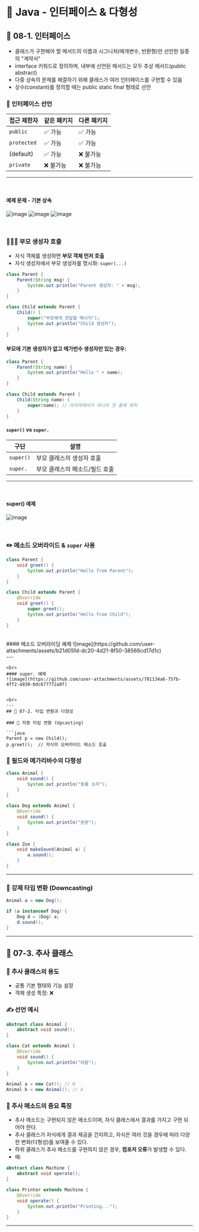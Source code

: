 # 🧠 Java - 인터페이스 & 다형성

## 📘 08-1. 인터페이스
- 클래스가 구현해야 할 메서드의 이름과 시그니처(매개변수, 반환형)만 선언한 일종의 "계약서"
- interface 키워드로 정의하며, 내부에 선언된 메서드는 모두 추상 메서드(public abstract)
- 다중 상속의 문제를 해결하기 위해 클래스가 여러 인터페이스를 구현할 수 있음
- 상수(constant)를 정의할 때는 public static final 형태로 선언


### 🎯 인터페이스 선언

| 접근 제한자 | 같은 패키지 | 다른 패키지 |
|----------------|----------------|----------------|
| `public`       | ✅ 가능     | ✅ 가능     |
| `protected`    | ✅ 가능     | ✅ 가능     |
| (default)      | ✅ 가능     | ❌ 불가능  |
| `private`      | ❌ 불가능  | ❌ 불가능  |

---
<br>

#### 예제 문제 - 기본 상속
![image](https://github.com/user-attachments/assets/64bd7b93-9ec1-4785-adcf-c7d018d59e63)
![image](https://github.com/user-attachments/assets/43874835-cd88-4225-adc6-47bf5e09b25c)
![image](https://github.com/user-attachments/assets/5e72638b-781a-4d1a-85ab-2a87f02e8faf)

<br>

### 👨‍👩‍👧 부모 생성자 호출

- 자식 객체를 생성하면 **부모 객체 먼저 호출**
- 자식 생성자에서 부모 생성자를 명시화: `super(...)`

```java
class Parent {
    Parent(String msg) {
        System.out.println("Parent 생성자: " + msg);
    }
}

class Child extends Parent {
    Child() {
        super("부모에게 전달할 메시지");
        System.out.println("Child 생성자");
    }
}
```

#### 부모에 기본 생성자가 없고 메가번수 생성자만 있는 경우:

```java
class Parent {
    Parent(String name) {
        System.out.println("Hello " + name);
    }
}

class Child extends Parent {
    Child(String name) {
        super(name); // 마지막에서가 아니라 첫 줄에 위치
    }
}
```

#### `super()` vs `super.`

| 구단        | 설명                          |
|-------------|---------------------------------|
| `super()`   | 부모 클래스의 생성자 호출   |
| `super.`    | 부모 클래스의 메소드/필드 호출 |

---
<br>

#### super() 예제
![image](https://github.com/user-attachments/assets/90b1ef1d-ab9e-4496-beff-641b6b8f4f5e)


<br>

### ✏️ 메소드 오버라이드 & `super` 사용

```java
class Parent {
    void greet() {
        System.out.println("Hello from Parent");
    }
}

class Child extends Parent {
    @Override
    void greet() {
        super.greet();
        System.out.println("Hello from Child");
    }
}
```
<br>
#### 메소드 오버라이딩 예제
![image](https://github.com/user-attachments/assets/b21d05fd-dc20-4d21-8f50-38566cd17d1c)

<br>
---

```
<br>
#### super. 예제
![image](https://github.com/user-attachments/assets/701134a6-75fb-4ff2-a930-0dc677772a8f)


<br>
---
## 🧬 07-2. 타입 변환과 다형성

### 🔄 자동 타입 변환 (Upcasting)

```java
Parent p = new Child();
p.greet();  // 자식의 오버라이드 메소드 호출
```

### 🧪 필드와 메가리바수의 다형성

```java
class Animal {
    void sound() {
        System.out.println("동물 소리");
    }
}

class Dog extends Animal {
    @Override
    void sound() {
        System.out.println("몬몬");
    }
}

class Zoo {
    void makeSound(Animal a) {
        a.sound();
    }
}
```

---

### 🔁 강제 타입 변환 (Downcasting)

```java
Animal a = new Dog();

if (a instanceof Dog) {
    Dog d = (Dog) a;
    d.sound();
}
```

---

## 🧱 07-3. 추사 클래스

### 📌 추사 클래스의 용도

- 공통 기본 형태와 기능 설정
- 객체 생성 특정: ❌

### ✍️ 선언 예시

```java
abstract class Animal {
    abstract void sound();
}

class Cat extends Animal {
    @Override
    void sound() {
        System.out.println("야옴");
    }
}
```

```java
Animal a = new Cat(); // O
Animal b = new Animal(); // X
```
### 🧐 추사 메소드의 중요 특징

- 추사 메소드는 구현되지 않은 메소드이며, 자식 클래스에서 결과를 가지고 구현 되어야 한다.
- 추사 클래스가 자식에게 결과 제공을 건지하고, 자식은 여러 것을 경우에 따라 다양한 변화(다형성)를 보여줄 수 있다.
- 하위 클래스가 추사 메소드를 구현하지 않은 경우, **컴포저 오류**가 발생할 수 있다.
- 예:

```java
abstract class Machine {
    abstract void operate();
}

class Printer extends Machine {
    @Override
    void operate() {
        System.out.println("Printing...");
    }
}
```

---
